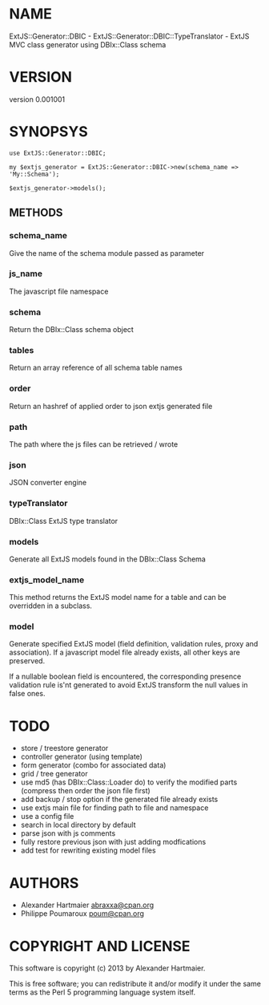 # NAME

ExtJS::Generator::DBIC - ExtJS::Generator::DBIC::TypeTranslator - ExtJS MVC class generator using DBIx::Class schema

# VERSION

version 0.001001

# SYNOPSYS

    use ExtJS::Generator::DBIC;

    my $extjs_generator = ExtJS::Generator::DBIC->new(schema_name => 'My::Schema');

    $extjs_generator->models();

## METHODS

### schema\_name

Give the name of the schema module passed as parameter

### js\_name

The javascript file namespace

### schema

Return the DBIx::Class schema object

### tables

Return an array reference of all schema table names

### order

Return an hashref of applied order to json extjs generated file

### path

The path where the js files can be retrieved / wrote

### json

JSON converter engine

### typeTranslator

DBIx::Class ExtJS type translator

### models

Generate all ExtJS models found in the DBIx::Class Schema

### extjs\_model\_name

This method returns the ExtJS model name for a table and can be overridden
in a subclass.

### model

Generate specified ExtJS model (field definition, validation rules, proxy and association). 
If a javascript model file already exists, all other keys are preserved.

If a nullable boolean field is encountered, the corresponding presence validation rule is'nt
generated to avoid ExtJS transform the null values in false ones.

# TODO

- store / treestore generator
- controller generator (using template)
- form generator (combo for associated data)
- grid / tree generator
- use md5 (has DBIx::Class::Loader do) to verify the modified parts (compress then order the json file first)
- add backup / stop option if the generated file already exists
- use extjs main file for finding path to file and namespace
- use a config file
- search in local directory by default
- parse json with js comments
- fully restore previous json with just adding modfications
- add test for rewriting existing model files 

# AUTHORS

- Alexander Hartmaier <abraxxa@cpan.org>
- Philippe Poumaroux  <poum@cpan.org>

# COPYRIGHT AND LICENSE

This software is copyright (c) 2013 by Alexander Hartmaier.

This is free software; you can redistribute it and/or modify it under
the same terms as the Perl 5 programming language system itself.
